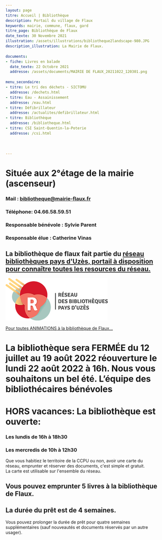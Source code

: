 ```yaml
---
layout: page
titre: Accueil | Bibliothèque
description: Portail du village de Flaux
keywords: mairie, commune, flaux, gard
titre_page: Bibliothèque de Flaux
date_texte: 30 Novembre 2021
illustration: /assets/illustrations/bibliotheque2landscape-980.JPG
description_illustration: La Mairie de Flaux.

documents:
- fiche: Livres en balade
  date_texte: 22 Octobre 2021
  addresse: /assets/documents/MAIRIE DE FLAUX_20211022_120301.png

menu_secondaire:
- titre: Le tri des déchets - SICTOMU
  addresse: /dechets.html
- titre: Eau - Assainissement
  addresse: /eau.html
- titre: Défibrillateur
  addresse: /actualites/defibrillateur.html
- titre: Bibliothèque
  addresse: /bibliotheque.html
- titre: CSI Saint-Quentin-la-Poterie
  addresse: /csi.html
  
  
  
---
```

# Située aux 2°étage de la mairie (ascenseur)

### Mail : bibliotheque@mairie-flaux.fr <br> 
### Téléphone:  04.66.58.59.51 <br>
### Responsable bénévole : Sylvie Parent <br> 
### Responsable élue : Catherine Vinas <br> 

## La bibliothèque de flaux fait partie du <a href="https://www.mediatheques.ccpaysduzes.fr/bibliotheques">réseau bibliothèques pays d'Uzès, portail à disposition pour connaître toutes les resources du réseau.</a>  <br> 
<img src="assets/images/bibliotheque.png" alt="réseau bibliothèques pays d'Uzès" width="336" height="140">


<a href="https://www.mairie-flaux.fr/actualites/animations.html"> Pour toutes ANIMATIONS à la bibliothèque de Flaux...</a>  <br> 

# La bibliothèque sera FERMÉE du 12 juillet au 19 août 2022 réouverture le lundi 22 août 2022 à 16h. Nous vous souhaitons un bel été. L’équipe des bibliothécaires bénévoles<br> 

# HORS vacances: La bibliothèque est ouverte:
 
### Les lundis de 16h à 18h30 <br> 
### Les mercredis de 10h à 12h30 <br> 

          

Que vous habitiez le territoire de la CCPU ou non, avoir une carte du réseau, emprunter et réserver des documents, c'est simple et gratuit.<br> 
La carte est utilisable sur l'ensemble du réseau. <br> 

## Vous pouvez emprunter 5 livres à la bibliothèque de Flaux. <br> 

## La durée du prêt est de 4 semaines. <br> 

Vous pouvez prolonger la durée de prêt pour quatre semaines supplémentaires (sauf nouveautés et documents réservés par un autre usager).<br> 




